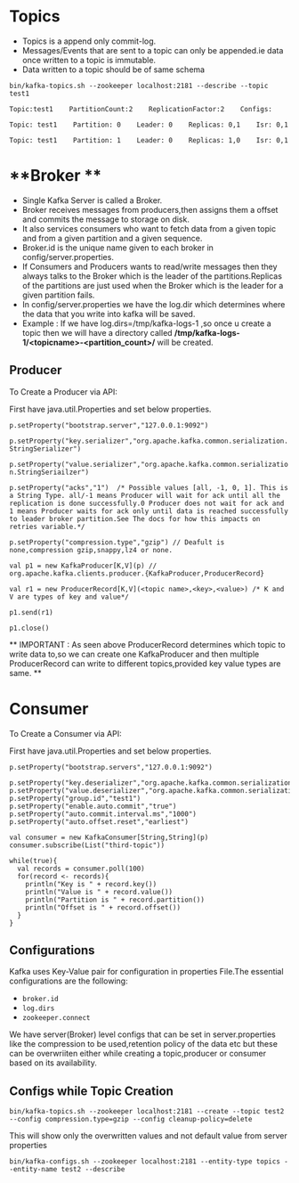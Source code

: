 # **Topics**

* Topics is a append only commit-log.
* Messages/Events that are sent to a topic can only be appended.ie data once written to a topic is immutable.
* Data written to a topic should be of same schema

`bin/kafka-topics.sh --zookeeper localhost:2181 --describe --topic test1`

`Topic:test1    PartitionCount:2    ReplicationFactor:2    Configs:`

`Topic: test1    Partition: 0    Leader: 0    Replicas: 0,1    Isr: 0,1`

`Topic: test1    Partition: 1    Leader: 0    Replicas: 1,0    Isr: 0,1`

# **Broker **

* Single Kafka Server is called a Broker.
* Broker receives messages from producers,then assigns them a offset and commits the message to storage on disk.
* It also services consumers who want to fetch data from a given topic and from a given partition and a given sequence.
* Broker.id is the unique name given to each broker in config/server.properties.
* If Consumers and Producers wants to read/write messages then they always talks to the Broker which is the leader of the partitions.Replicas of the partitions are just used when the Broker which is the leader for a given partition fails.
* In config/server.properties we have the log.dir which determines where the data that you write into kafka will be saved.
* Example : If we have log.dirs=/tmp/kafka-logs-1 ,so once u create a topic then we will have a directory called **/tmp/kafka-logs-1/&lt;topicname&gt;-&lt;partition\_count&gt;/** will be created.

## Producer

To Create a Producer via API:

First have java.util.Properties and set below properties.

`p.setProperty("bootstrap.server","127.0.0.1:9092")`

`p.setProperty("key.serializer","org.apache.kafka.common.serialization.StringSerializer")`

`p.setProperty("value.serializer","org.apache.kafka.common.serialization.StringSeriailzer")`

`p.setProperty("acks","1")  /* Possible values [all, -1, 0, 1]. This is a String Type. all/-1 means Producer will wait for ack until all the replication is done successfully.0 Producer does not wait for ack and 1 means Producer waits for ack only until data is reached successfully to leader broker partition.See The docs for how this impacts on retries variable.*/`

`p.setProperty("compression.type","gzip") // Deafult is none,compression gzip,snappy,lz4 or none.`

`val p1 = new KafkaProducer[K,V](p) // org.apache.kafka.clients.producer.{KafkaProducer,ProducerRecord}`

`val r1 = new ProducerRecord[K,V](<topic name>,<key>,<value>) /* K and V are types of key and value*/`

`p1.send(r1)`

`p1.close()`

 ** IMPORTANT : As seen above ProducerRecord determines which topic to write data to,so we can create one KafkaProducer and then multiple ProducerRecord can write to different topics,provided key value types are same. **

# Consumer

To Create a Consumer via API:

First have java.util.Properties and set below properties.

```
p.setProperty("bootstrap.servers","127.0.0.1:9092")

p.setProperty("key.deserializer","org.apache.kafka.common.serialization.StringDeserializer")
p.setProperty("value.deserializer","org.apache.kafka.common.serialization.StringDeserializer")
p.setProperty("group.id","test1")
p.setProperty("enable.auto.commit","true")
p.setProperty("auto.commit.interval.ms","1000")
p.setProperty("auto.offset.reset","earliest")

val consumer = new KafkaConsumer[String,String](p)
consumer.subscribe(List("third-topic"))

while(true){
  val records = consumer.poll(100)
  for(record <- records){
    println("Key is " + record.key())
    println("Value is " + record.value())
    println("Partition is " + record.partition())
    println("Offset is " + record.offset())
  }
}
```

## Configurations

Kafka uses Key-Value pair for configuration in properties File.The essential configurations are the following:

* `broker.id`
* `log.dirs`
* `zookeeper.connect`

We have server\(Broker\) level configs that can be set in server.properties like the compression to be used,retention policy of the data etc but these can be overwriiten either while creating a topic,producer or consumer based on its availability.

## Configs while Topic Creation

`bin/kafka-topics.sh --zookeeper localhost:2181 --create --topic test2 --config compression.type=gzip --config cleanup-policy=delete`

This will show only the overwritten values and not default value from server properties

```
bin/kafka-configs.sh --zookeeper localhost:2181 --entity-type topics --entity-name test2 --describe
```



